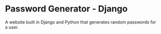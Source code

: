 # Password Generator - Django

A website built in Django and Python that generates random passwords for a user.